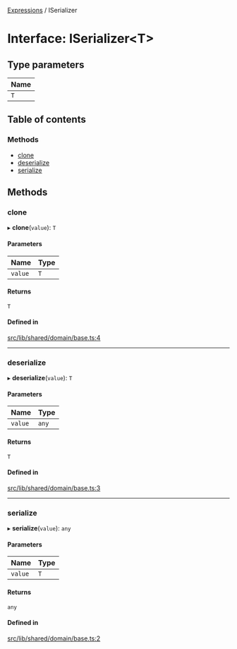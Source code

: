 [Expressions](../README.md) / ISerializer

# Interface: ISerializer\<T\>

## Type parameters

| Name |
| :------ |
| `T` |

## Table of contents

### Methods

- [clone](ISerializer.md#clone)
- [deserialize](ISerializer.md#deserialize)
- [serialize](ISerializer.md#serialize)

## Methods

### clone

▸ **clone**(`value`): `T`

#### Parameters

| Name | Type |
| :------ | :------ |
| `value` | `T` |

#### Returns

`T`

#### Defined in

[src/lib/shared/domain/base.ts:4](https://github.com/data7expressions/3xpr/blob/75bc908120831b89f4db473368191027448620e2/src/lib/shared/domain/base.ts#L4)

___

### deserialize

▸ **deserialize**(`value`): `T`

#### Parameters

| Name | Type |
| :------ | :------ |
| `value` | `any` |

#### Returns

`T`

#### Defined in

[src/lib/shared/domain/base.ts:3](https://github.com/data7expressions/3xpr/blob/75bc908120831b89f4db473368191027448620e2/src/lib/shared/domain/base.ts#L3)

___

### serialize

▸ **serialize**(`value`): `any`

#### Parameters

| Name | Type |
| :------ | :------ |
| `value` | `T` |

#### Returns

`any`

#### Defined in

[src/lib/shared/domain/base.ts:2](https://github.com/data7expressions/3xpr/blob/75bc908120831b89f4db473368191027448620e2/src/lib/shared/domain/base.ts#L2)
